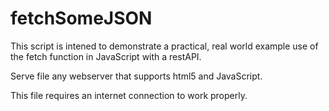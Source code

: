 # fetchSomeJSON

This script is intened to demonstrate a practical, real world example use of the fetch function in JavaScript with a restAPI.

Serve file any webserver that supports html5 and JavaScript.

This file requires an internet connection to work properly.
